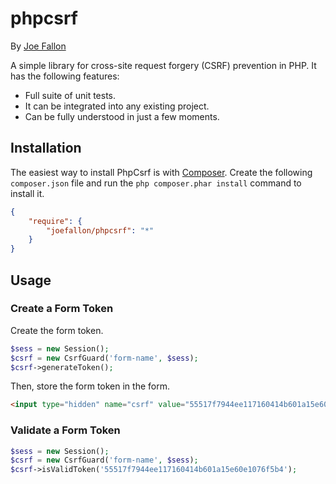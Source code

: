 # phpcsrf

By [Joe Fallon](http://blog.joefallon.net)

A simple library for cross-site request forgery (CSRF) prevention in PHP. It has the 
following features:

*   Full suite of unit tests.
*   It can be integrated into any existing project.
*   Can be fully understood in just a few moments.

## Installation

The easiest way to install PhpCsrf is with
[Composer](https://getcomposer.org/). Create the following `composer.json` file
and run the `php composer.phar install` command to install it.

```json
{
    "require": {
        "joefallon/phpcsrf": "*"
    }
}
```

## Usage

### Create a Form Token

Create the form token.

```php
$sess = new Session();
$csrf = new CsrfGuard('form-name', $sess);
$csrf->generateToken();
```

Then, store the form token in the form.

```html
<input type="hidden" name="csrf" value="55517f7944ee117160414b601a15e60e1076f5b4">
```

### Validate a Form Token

```php
$sess = new Session();
$csrf = new CsrfGuard('form-name', $sess);
$csrf->isValidToken('55517f7944ee117160414b601a15e60e1076f5b4');
```
